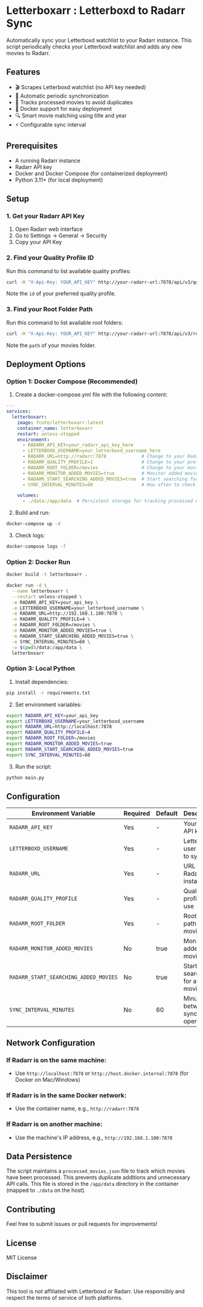 # Letterboxarr : Letterboxd to Radarr Sync

Automatically sync your Letterboxd watchlist to your Radarr instance. This script periodically checks your Letterboxd watchlist and adds any new movies to Radarr.

## Features

- 🎬 Scrapes Letterboxd watchlist (no API key needed)
- 🔄 Automatic periodic synchronization
- 📝 Tracks processed movies to avoid duplicates
- 🐳 Docker support for easy deployment
- 🔍 Smart movie matching using title and year
- ⚡ Configurable sync interval

## Prerequisites

- A running Radarr instance
- Radarr API key
- Docker and Docker Compose (for containerized deployment)
- Python 3.11+ (for local deployment)

## Setup

### 1. Get your Radarr API Key

1. Open Radarr web interface
2. Go to Settings → General → Security
3. Copy your API Key

### 2. Find your Quality Profile ID

Run this command to list available quality profiles:
```bash
curl -H "X-Api-Key: YOUR_API_KEY" http://your-radarr-url:7878/api/v3/qualityprofile
```

Note the `id` of your preferred quality profile.

### 3. Find your Root Folder Path

Run this command to list available root folders:
```bash
curl -H "X-Api-Key: YOUR_API_KEY" http://your-radarr-url:7878/api/v3/rootfolder
```

Note the `path` of your movies folder.

## Deployment Options

### Option 1: Docker Compose (Recommended)

1. Create a docker-compose.yml file with the following content:

```yaml
---
services:
  letterboxarr:
    image: fcote/letterboxarr:latest
    container_name: letterboxarr
    restart: unless-stopped
    environment:
      - RADARR_API_KEY=your_radarr_api_key_here
      - LETTERBOXD_USERNAME=your_letterboxd_username_here
      - RADARR_URL=http://radarr:7878             # Change to your Radarr URL
      - RADARR_QUALITY_PROFILE=1                  # Change to your preferred quality profile ID
      - RADARR_ROOT_FOLDER=/movies                # Change to your movies folder path
      - RADARR_MONITOR_ADDED_MOVIES=true          # Monitor added movies
      - RADARR_START_SEARCHING_ADDED_MOVIES=true  # Start searching for added movies
      - SYNC_INTERVAL_MINUTES=60                  # How often to check for new movies

    volumes:
      - ./data:/app/data  # Persistent storage for tracking processed movies
```

2. Build and run:
```bash
docker-compose up -d
```

3. Check logs:
```bash
docker-compose logs -f
```

### Option 2: Docker Run

```bash
docker build -t letterboxarr .

docker run -d \
  --name letterboxarr \
  --restart unless-stopped \
  -e RADARR_API_KEY=your_api_key \
  -e LETTERBOXD_USERNAME=your_letterboxd_username \
  -e RADARR_URL=http://192.168.1.100:7878 \
  -e RADARR_QUALITY_PROFILE=4 \
  -e RADARR_ROOT_FOLDER=/movies \
  -e RADARR_MONITOR_ADDED_MOVIES=true \
  -e RADARR_START_SEARCHING_ADDED_MOVIES=true \
  -e SYNC_INTERVAL_MINUTES=60 \
  -v $(pwd)/data:/app/data \
  letterboxarr
```

### Option 3: Local Python

1. Install dependencies:
```bash
pip install -r requirements.txt
```

2. Set environment variables:
```bash
export RADARR_API_KEY=your_api_key
export LETTERBOXD_USERNAME=your_letterboxd_username
export RADARR_URL=http://localhost:7878
export RADARR_QUALITY_PROFILE=4
export RADARR_ROOT_FOLDER=/movies
export RADARR_MONITOR_ADDED_MOVIES=true
export RADARR_START_SEARCHING_ADDED_MOVIES=true
export SYNC_INTERVAL_MINUTES=60
```

3. Run the script:
```bash
python main.py
```

## Configuration

| Environment Variable                  | Required | Default | Description                      |
|---------------------------------------|----------|---------|----------------------------------|
| `RADARR_API_KEY`                      | Yes      | -       | Your Radarr API key              |
| `LETTERBOXD_USERNAME`                 | Yes      | -       | Letterboxd username to sync      |
| `RADARR_URL`                          | Yes      | -       | URL to your Radarr instance      |
| `RADARR_QUALITY_PROFILE`              | Yes      | -       | Quality profile ID to use        |
| `RADARR_ROOT_FOLDER`                  | Yes      | -       | Root folder path for movies      |
| `RADARR_MONITOR_ADDED_MOVIES`         | No       | true    | Monitor added movies             |
| `RADARR_START_SEARCHING_ADDED_MOVIES` | No       | true    | Start searching for added movies |
| `SYNC_INTERVAL_MINUTES`               | No       | 60      | Minutes between sync operations  |

## Network Configuration

### If Radarr is on the same machine:
- Use `http://localhost:7878` or `http://host.docker.internal:7878` (for Docker on Mac/Windows)

### If Radarr is in the same Docker network:
- Use the container name, e.g., `http://radarr:7878`

### If Radarr is on another machine:
- Use the machine's IP address, e.g., `http://192.168.1.100:7878`

## Data Persistence

The script maintains a `processed_movies.json` file to track which movies have been processed. This prevents duplicate additions and unnecessary API calls. This file is stored in the `/app/data` directory in the container (mapped to `./data` on the host).

## Contributing

Feel free to submit issues or pull requests for improvements!

## License

MIT License

## Disclaimer

This tool is not affiliated with Letterboxd or Radarr. Use responsibly and respect the terms of service of both platforms.